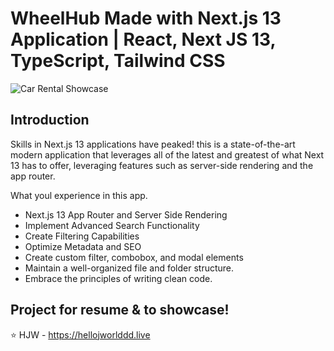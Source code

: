 # WheelHub Made with Next.js 13 Application | React, Next JS 13, TypeScript, Tailwind CSS
![Car Rental Showcase](https://imgur.com/D9x5FQO)

## Introduction
Skills in Next.js 13 applications have peaked! this is a state-of-the-art modern application that leverages all of the latest and greatest of what Next 13 has to offer, leveraging features such as server-side rendering and the app router. 
 
What youl experience in this app.

- Next.js 13 App Router and Server Side Rendering
- Implement Advanced Search Functionality
- Create Filtering Capabilities
- Optimize Metadata and SEO
- Create custom filter, combobox, and modal elements
- Maintain a well-organized file and folder structure.
- Embrace the principles of writing clean code.

## Project for resume & to showcase!
⭐ HJW - https://hellojworlddd.live

